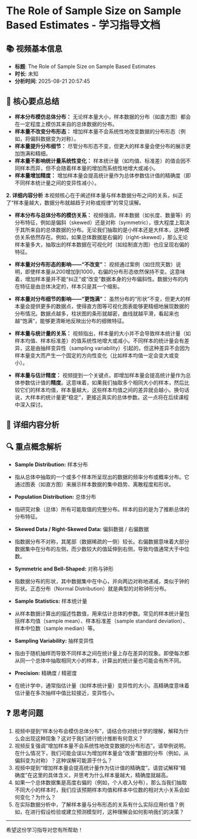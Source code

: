 
# The Role of Sample Size on Sample Based Estimates - 学习指导文档

## 📚 视频基本信息
- **标题**: The Role of Sample Size on Sample Based Estimates
- **时长**: 未知
- **分析时间**: 2025-08-21 20:57:45

## 🎯 核心要点总结
*   **样本分布模仿总体分布：** 无论样本量大小，样本数据的分布（如直方图）都会在一定程度上模仿其来自的总体数据的分布。
*   **样本量不改变分布形态：** 增加样本量不会系统性地改变数据的分布形态（例如，将偏斜数据变为对称）。
*   **样本量提升分布细节：** 尽管分布形态不变，但更大的样本量会使分布的展示更加饱满和精细。
*   **样本量不影响统计量系统性变化：** 样本统计量（如均值、标准差）的值会因不同样本而异，但不会随着样本量的增加而系统性地增大或减小。
*   **样本量增加精度：** 增加样本量会提高统计量作为总体参数估计值的精确度（即不同样本统计量之间的变异性减小）。


**2. 详细内容分析**
本视频核心在于阐述样本量与样本数据分布之间的关系，纠正了“样本量越大，数据分布就越趋于对称或规律”的常见误解。
*   **样本分布与总体分布的模仿关系：** 视频强调，样本数据（如长度、数量等）的分布特征，例如是偏斜（skewed）还是对称（symmetric），很大程度上取决于其所来自的总体数据的分布。无论我们抽取的是小样本还是大样本，这种模仿关系依然存在。例如，如果总体数据是右偏的（right-skewed），那么无论样本量多大，抽取出的样本数据在可视化时（如绘制直方图）也应呈现右偏的特征。


*   **样本量对分布形态的影响——“不改变”：** 视频通过案例（如住院天数）说明，即使样本量从200增加到1000，右偏的分布形态依然保持不变。这意味着，增加样本量并不能“纠正”或“改变”数据本身的分布偏斜性。数据分布的内在特征是由总体决定的，样本只是其一个缩影。

*   **样本量对分布细节的影响——“更饱满”：** 虽然分布的“形状”不变，但更大的样本量会提供更多的数据点，使得直方图等可视化图表能够更精细地展现数据的分布情况。数据点越多，柱状图的条形就越密，曲线就越平滑，看起来也越“饱满”，能够更清晰地反映出分布的细微特征。

*   **样本量与统计量的关系：** 视频指出，样本量的大小并不会导致样本统计量（如样本均值、样本标准差）的值系统性地增大或减小。不同样本的统计量会有差异，这是由抽样变异性（sampling variability）引起的，但这种差异不会因为样本量变大而产生一个固定的方向性变化（比如样本均值一定会变大或变小）。


*   **样本量与估计精度：** 视频提到一个关键点，即增加样本量会提高统计量作为总体参数估计值的**精度**。这意味着，如果我们抽取多个相同大小的样本，然后比较它们的样本均值，样本量越大，这些样本均值之间的差异就会越小。换句话说，大样本的统计量更“稳定”，更接近真实的总体参数。这一点将在后续课程中深入探讨。

## 📖 详细内容分析


## 🔍 重点概念解析
*   **Sample Distribution:** 样本分布
*   指从总体中抽取的一个或多个样本所呈现出的数据的频率分布或概率分布。它通过图表（如直方图）来展示样本数据的集中趋势、离散程度和形状。


*   **Population Distribution:** 总体分布
*   指研究对象（总体）所有可能取值的完整分布。样本的目的是为了推断总体的分布特征。


*   **Skewed Data / Right-Skewed Data:** 偏斜数据 / 右偏数据
*   指数据分布不对称，其尾部（数据稀疏的一侧）较长。右偏数据意味着大部分数据集中在分布的左侧，而少数较大的值延伸到右侧，导致均值通常大于中位数。


*   **Symmetric and Bell-Shaped:** 对称与钟形
*   指数据分布的形状，其中数据集中在中心，并向两边对称地递减，类似于钟的形状。正态分布（Normal Distribution）就是典型的对称钟形分布。


*   **Sample Statistics:** 样本统计量
*   从样本数据计算出的描述性数值，用来估计总体的参数。常见的样本统计量包括样本均值（sample mean）、样本标准差（sample standard deviation）、样本中位数（sample median）等。


*   **Sampling Variability:** 抽样变异性
*   指由于随机抽样而导致不同样本之间在统计量上存在差异的现象。即使每次都从同一个总体中抽取相同大小的样本，计算出的统计量也可能会有所不同。


*   **Precision:** 精确度 / 精密度
*   在统计学中，通常指估计量（如样本统计量）变异性的大小。高精确度意味着估计量在多次抽样中值比较接近，变异性小。

## ❓ 思考问题
1.  视频中提到“样本分布会模仿总体分布”，请结合你对统计学的理解，解释为什么会出现这种现象？这对于我们进行统计推断有何意义？
2.  视频反复强调“增加样本量不会系统性地改变数据的分布形态”。请举例说明，在什么情况下，我们可能会误以为增加样本量会“改善”数据的分布（例如，从偏斜变为对称）？这种误解可能源于什么？
3.  视频中提到“增加样本量会提高统计量作为估计值的精确度”。请尝试解释“精确度”在这里的具体含义，并思考为什么样本量越大，精确度就越高。
4.  如果一个总体数据集是高度右偏的（例如，个人收入分布），那么当我们抽取不同大小的样本时，我们应该预期样本均值和样本中位数的相对大小关系会如何变化？为什么？
5.  在实际数据分析中，了解样本量与分布形态的关系有什么实际应用价值？例如，在进行假设检验或建立预测模型时，这种理解会如何影响我们的决策？
---
希望这份学习指导对您有所帮助！


